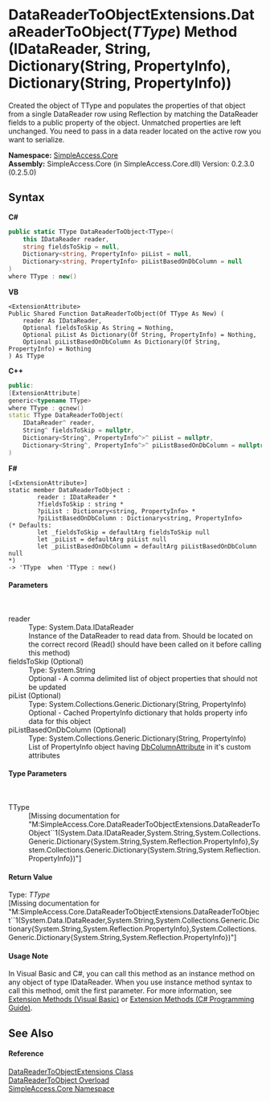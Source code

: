 # DataReaderToObjectExtensions.DataReaderToObject(*TType*) Method (IDataReader, String, Dictionary(String, PropertyInfo), Dictionary(String, PropertyInfo))
 

Created the object of TType and populates the properties of that object from a single DataReader row using Reflection by matching the DataReader fields to a public property of the object. Unmatched properties are left unchanged. You need to pass in a data reader located on the active row you want to serialize.

**Namespace:**&nbsp;<a href="a16105b5-9ef0-1333-33d4-5a00c99c3614">SimpleAccess.Core</a><br />**Assembly:**&nbsp;SimpleAccess.Core (in SimpleAccess.Core.dll) Version: 0.2.3.0 (0.2.5.0)

## Syntax

**C#**<br />
``` C#
public static TType DataReaderToObject<TType>(
	this IDataReader reader,
	string fieldsToSkip = null,
	Dictionary<string, PropertyInfo> piList = null,
	Dictionary<string, PropertyInfo> piListBasedOnDbColumn = null
)
where TType : new()

```

**VB**<br />
``` VB
<ExtensionAttribute>
Public Shared Function DataReaderToObject(Of TType As New) ( 
	reader As IDataReader,
	Optional fieldsToSkip As String = Nothing,
	Optional piList As Dictionary(Of String, PropertyInfo) = Nothing,
	Optional piListBasedOnDbColumn As Dictionary(Of String, PropertyInfo) = Nothing
) As TType
```

**C++**<br />
``` C++
public:
[ExtensionAttribute]
generic<typename TType>
where TType : gcnew()
static TType DataReaderToObject(
	IDataReader^ reader, 
	String^ fieldsToSkip = nullptr, 
	Dictionary<String^, PropertyInfo^>^ piList = nullptr, 
	Dictionary<String^, PropertyInfo^>^ piListBasedOnDbColumn = nullptr
)
```

**F#**<br />
``` F#
[<ExtensionAttribute>]
static member DataReaderToObject : 
        reader : IDataReader * 
        ?fieldsToSkip : string * 
        ?piList : Dictionary<string, PropertyInfo> * 
        ?piListBasedOnDbColumn : Dictionary<string, PropertyInfo> 
(* Defaults:
        let _fieldsToSkip = defaultArg fieldsToSkip null
        let _piList = defaultArg piList null
        let _piListBasedOnDbColumn = defaultArg piListBasedOnDbColumn null
*)
-> 'TType  when 'TType : new()

```


#### Parameters
&nbsp;<dl><dt>reader</dt><dd>Type: System.Data.IDataReader<br />Instance of the DataReader to read data from. Should be located on the correct record (Read() should have been called on it before calling this method)</dd><dt>fieldsToSkip (Optional)</dt><dd>Type: System.String<br />Optional - A comma delimited list of object properties that should not be updated</dd><dt>piList (Optional)</dt><dd>Type: System.Collections.Generic.Dictionary(String, PropertyInfo)<br />Optional - Cached PropertyInfo dictionary that holds property info data for this object</dd><dt>piListBasedOnDbColumn (Optional)</dt><dd>Type: System.Collections.Generic.Dictionary(String, PropertyInfo)<br />List of PropertyInfo object having <a href="f6e7b413-d896-0b4a-4ca8-34052f37dd41">DbColumnAttribute</a> in it's custom attributes</dd></dl>

#### Type Parameters
&nbsp;<dl><dt>TType</dt><dd>\[Missing <typeparam name="TType"/> documentation for "M:SimpleAccess.Core.DataReaderToObjectExtensions.DataReaderToObject``1(System.Data.IDataReader,System.String,System.Collections.Generic.Dictionary{System.String,System.Reflection.PropertyInfo},System.Collections.Generic.Dictionary{System.String,System.Reflection.PropertyInfo})"\]</dd></dl>

#### Return Value
Type: *TType*<br />\[Missing <returns> documentation for "M:SimpleAccess.Core.DataReaderToObjectExtensions.DataReaderToObject``1(System.Data.IDataReader,System.String,System.Collections.Generic.Dictionary{System.String,System.Reflection.PropertyInfo},System.Collections.Generic.Dictionary{System.String,System.Reflection.PropertyInfo})"\]

#### Usage Note
In Visual Basic and C#, you can call this method as an instance method on any object of type IDataReader. When you use instance method syntax to call this method, omit the first parameter. For more information, see <a href="http://msdn.microsoft.com/en-us/library/bb384936.aspx">Extension Methods (Visual Basic)</a> or <a href="http://msdn.microsoft.com/en-us/library/bb383977.aspx">Extension Methods (C# Programming Guide)</a>.

## See Also


#### Reference
<a href="48951270-aee7-1aef-d48d-d0dc7151bd83">DataReaderToObjectExtensions Class</a><br /><a href="b07bb4d8-88ba-28be-b18f-6b1b1be035e9">DataReaderToObject Overload</a><br /><a href="a16105b5-9ef0-1333-33d4-5a00c99c3614">SimpleAccess.Core Namespace</a><br />